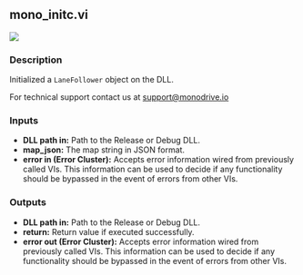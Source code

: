 ## mono_initc.vi
<p class="img_container">
<img class="lg_img" src="https://github.com/monoDriveIO/documentation/raw/master/WikiPhotos/LV_client/shared_libraries/mono__initc.png" 
  />
</p>

### Description 
Initialized a `LaneFollower` object on the DLL.

For technical support contact us at support@monodrive.io

### Inputs
- **DLL path in:** Path to the Release or Debug DLL.
- **map_json:** The map string in JSON format.
- **error in (Error Cluster):** Accepts error information wired from previously called VIs. This information can be used to decide if any functionality should be bypassed in the event of errors from other VIs.


### Outputs
- **DLL path in:** Path to the Release or Debug DLL.
- **return:** Return value if executed successfully.
- **error out (Error Cluster):** Accepts error information wired from previously called VIs. This information can be used to decide if any functionality should be bypassed in the event of errors from other VIs.

<p>&nbsp;</p>